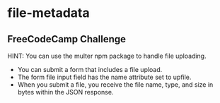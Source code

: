 # file-metadata
## FreeCodeCamp Challenge

HINT: You can use the multer npm package to handle file uploading.

- You can submit a form that includes a file upload.
- The form file input field has the name attribute set to upfile.
- When you submit a file, you receive the file name, type, and size in bytes within the JSON response.